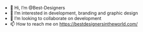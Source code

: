 - 👋 Hi, I’m @Best-Designers
- 👀 I’m interested in development, branding and graphic design
- 💞️ I’m looking to collaborate on development
- 📫 How to reach me on https://bestdesignersintheworld.com/

<!---
Best-Designers/Best-Designers is a ✨ special ✨ repository because its `README.md` (this file) appears on your GitHub profile.
You can click the Preview link to take a look at your changes.
--->
